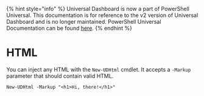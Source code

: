 ﻿{% hint style="info" %}
Universal Dashboard is now a part of PowerShell Universal. This documentation is for reference to the v2 version of Universal Dashboard and is no longer maintained. PowerShell Universal Documentation can be found [here](https://docs.ironmansoftware.com).
{% endhint %}


# HTML

You can inject any HTML with the `New-UDHtml` cmdlet. It accepts a `-Markup` parameter that should contain valid HTML.

```text
New-UDHtml -Markup "<h1>Hi, there!</h1>"
```



